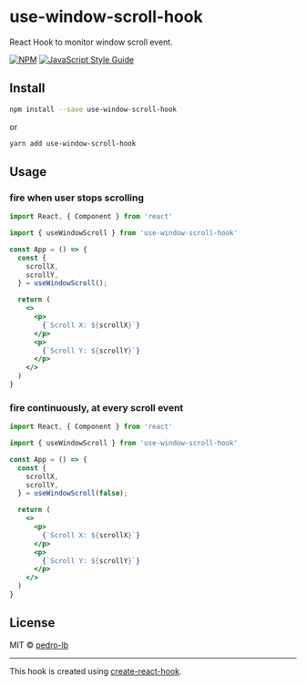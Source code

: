 # use-window-scroll-hook

React Hook to monitor window scroll event.

[![NPM](https://img.shields.io/npm/v/use-window-scroll-hook.svg)](https://www.npmjs.com/package/use-window-scroll-hook) [![JavaScript Style Guide](https://img.shields.io/badge/code_style-standard-brightgreen.svg)](https://standardjs.com)

## Install

```bash
npm install --save use-window-scroll-hook
```

or

```bash
yarn add use-window-scroll-hook
```

## Usage

### fire when user stops scrolling

```jsx
import React, { Component } from 'react'

import { useWindowScroll } from 'use-window-scroll-hook'

const App = () => {
  const {
    scrollX,
    scrollY,
  } = useWindowScroll();

  return (
    <>
      <p>
        {`Scroll X: ${scrollX}`}
      </p>
      <p>
        {`Scroll Y: ${scrollY}`}
      </p>
    </>
  )
}
```

### fire continuously, at every scroll event

```jsx
import React, { Component } from 'react'

import { useWindowScroll } from 'use-window-scroll-hook'

const App = () => {
  const {
    scrollX,
    scrollY,
  } = useWindowScroll(false);

  return (
    <>
      <p>
        {`Scroll X: ${scrollX}`}
      </p>
      <p>
        {`Scroll Y: ${scrollY}`}
      </p>
    </>
  )
}
```

## License

MIT © [pedro-lb](https://github.com/pedro-lb)

---

This hook is created using [create-react-hook](https://github.com/hermanya/create-react-hook).
